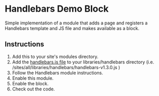 Handlebars Demo Block
=====================

Simple implementation of a module that adds a page and registers a Handlebars template and JS file and makes available as a block.

Instructions
------------

1. Add this to your site's modules directory.
2. Add the [handlebars.js file](http://handlebarsjs.com/) to your libraries/handlebars directory (i.e. /sites/all/libraries/handlebars/handlebars-v1.3.0.js )
1. Follow the Handlebars module instructions.
2. Enable this module.
3. Enable the block.
4. Check out the code.
